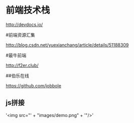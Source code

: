 # 前端技术栈
http://devdocs.io/

#前端资源汇集

http://blog.csdn.net/yuexianchang/article/details/51188309

#最牛前端

http://f2er.club/

##伯乐在线

https://github.com/jobbole

## js拼接
'<img src="' + "images/demo.png" + '"/>'
